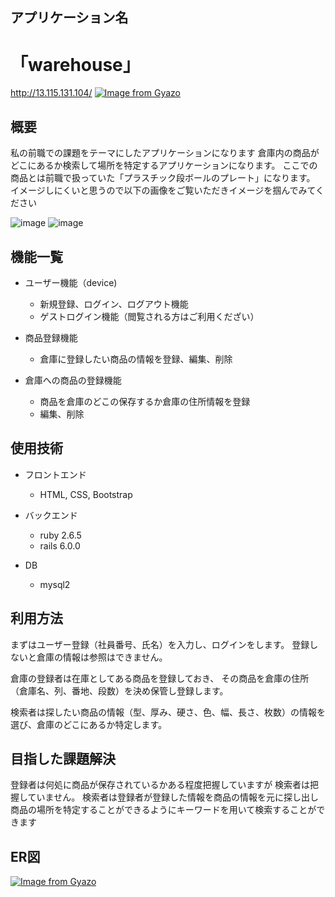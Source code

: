 ## アプリケーション名
# 「warehouse」
http://13.115.131.104/
[![Image from Gyazo](https://i.gyazo.com/eaa9c3b004414cd3b73d2e4c10ddc950.jpg)](https://gyazo.com/eaa9c3b004414cd3b73d2e4c10ddc950)

## 概要
私の前職での課題をテーマにしたアプリケーションになります
倉庫内の商品がどこにあるか検索して場所を特定するアプリケーションになります。
ここでの商品とは前職で扱っていた「プラスチック段ボールのプレート」になります。
イメージしにくいと思うので以下の画像をご覧いただきイメージを掴んでみてください

![image](https://user-images.githubusercontent.com/66520239/93739187-a412bb00-fc22-11ea-8547-ab75c278a584.png)
![image](https://user-images.githubusercontent.com/66520239/93739244-d0c6d280-fc22-11ea-9398-0956b01e2fe1.png)

## 機能一覧
  - ユーザー機能（device)
    - 新規登録、ログイン、ログアウト機能
    - ゲストログイン機能（閲覧される方はご利用くだざい）

  - 商品登録機能
    - 倉庫に登録したい商品の情報を登録、編集、削除

  - 倉庫への商品の登録機能
    - 商品を倉庫のどこの保存するか倉庫の住所情報を登録
    - 編集、削除

## 使用技術
  - フロントエンド
    - HTML, CSS, Bootstrap

  - バックエンド
    - ruby 2.6.5
    - rails 6.0.0

  - DB
    - mysql2

## 利用方法
まずはユーザー登録（社員番号、氏名）を入力し、ログインをします。
登録しないと倉庫の情報は参照はできません。

倉庫の登録者は在庫としてある商品を登録しておき、
その商品を倉庫の住所（倉庫名、列、番地、段数）を決め保管し登録します。

検索者は探したい商品の情報（型、厚み、硬さ、色、幅、長さ、枚数）の情報を選び、倉庫のどこにあるか特定します。


## 目指した課題解決
登録者は何処に商品が保存されているかある程度把握していますが
検索者は把握していません。
検索者は登録者が登録した情報を商品の情報を元に探し出し商品の場所を特定することができるようにキーワードを用いて検索することができます

## ER図
[![Image from Gyazo](https://i.gyazo.com/2ba7079d258db1312303a6dc276ebd3e.png)](https://gyazo.com/2ba7079d258db1312303a6dc276ebd3e)